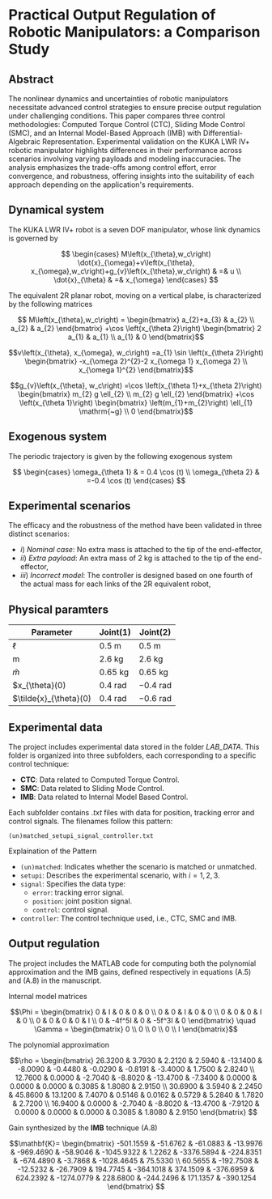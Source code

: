 # Practical Output Regulation of Robotic Manipulators: a Comparison Study

## Abstract

The nonlinear dynamics and uncertainties of robotic manipulators necessitate advanced control strategies to ensure precise output regulation under challenging conditions. This paper compares three control methodologies: Computed Torque Control (CTC), Sliding Mode Control (SMC), and an Internal Model-Based Approach (IMB) with Differential-Algebraic Representation. Experimental validation on the KUKA LWR IV+ robotic manipulator highlights differences in their performance across scenarios involving varying payloads and modeling inaccuracies. The analysis emphasizes the trade-offs among control effort, error convergence, and robustness, offering insights into the suitability of each approach depending on the application's requirements.

## Dynamical system

The KUKA LWR IV+ robot is a seven DOF manipulator, whose link dynamics is governed by

$$
\begin{cases}    
M\left(x_{\theta},w_c\right) \dot{x}_{\omega}+v\left(x_{\theta}, x_{\omega},w_c\right)+g_{v}\left(x_{\theta},w_c\right) & =& u \\ 
\dot{x}_{\theta} & =& x_{\omega}
\end{cases}
$$

The equivalent 2R planar robot, moving on a vertical plabe, is characterized by the following matrices

$$ 
M\left(x_{\theta},w_c\right)  =
\begin{bmatrix}
a_{2}+a_{3} & a_{2} \\
a_{2} & a_{2}
\end{bmatrix} +\cos \left(x_{\theta 2}\right)
\begin{bmatrix}
2 a_{1} & a_{1} \\
a_{1} & 0
\end{bmatrix}$$

$$v\left(x_{\theta}, x_{\omega}, w_c\right) =a_{1} \sin \left(x_{\theta 2}\right)
\begin{bmatrix}
-x_{\omega 2}^{2}-2 x_{\omega 1} x_{\omega 2} \\
x_{\omega 1}^{2}
\end{bmatrix}$$

$$g_{v}\left(x_{\theta}, w_c\right) =\cos \left(x_{\theta 1}+x_{\theta 2}\right)
\begin{bmatrix}
m_{2} g \ell_{2} \\
m_{2} g \ell_{2}
\end{bmatrix}
+\cos \left(x_{\theta 1}\right)
\begin{bmatrix}
\left(m_{1}+m_{2}\right) \ell_{1} \mathrm{~g} \\
0
\end{bmatrix}$$

## Exogenous system

The periodic trajectory is given by the following exogenous system

$$
\begin{cases}
\omega_{\theta 1} & = 0.4 \cos (t)  \\ 
\omega_{\theta 2} & =-0.4 \cos (t)
\end{cases}
$$

## Experimental scenarios

The efficacy and the robustness of the method have been validated in three distinct scenarios:

- $i)$ *Nominal case*: No extra mass is attached to the tip of the end-effector,    
- $ii)$ *Extra payload*: An extra mass of $2 \mathrm{~kg}$ is attached to the tip of the end-effector,
- $iii)$ *Incorrect model*: The controller is designed based on one fourth of the actual mass for each links of the $2 \mathrm{R}$ equivalent robot,


## Physical paramters

| Parameter        | Joint(1)       | Joint(2)       |
|------------------|----------------|----------------|
| $\ell$           | $0.5 \mathrm{~m}$ | $0.5 \mathrm{~m}$ |
| $\mathrm{m}$     | $2.6 \mathrm{~kg}$ | $2.6 \mathrm{~kg}$ |
| $\tilde{m}$      | $0.65 \mathrm{~kg}$ | $0.65 \mathrm{~kg}$ |
| $x_{\theta}(0)   | $0.4 \mathrm{~rad}$ | $-0.4 \mathrm{~rad}$ |
| $\tilde{x}_{\theta}(0)   | $0.4 \mathrm{~rad}$ | $-0.6 \mathrm{~rad}$ |

## Experimental data

The project includes experimental data stored in the folder *LAB_DATA*. This folder is organized into three subfolders, each corresponding to a specific control technique:
- **CTC**: Data related to Computed Torque Control.
- **SMC**: Data related to Sliding Mode Control.
- **IMB**: Data related to Internal Model Based Control.

Each subfolder contains *.txt* files with data for position, tracking error and control signals. The filenames follow this pattern:

    (un)matched_setupi_signal_controller.txt

Explaination of the Pattern
- `(un)matched`: Indicates whether the scenario is matched or unmatched.
- `setupi`: Describes the experimental scenario, with $i={1,2,3}$.
- `signal`: Specifies the data type:
    - `error`: tracking error signal.
    - `position`: joint position signal.
    - `control`: control signal.
- `controller`: The control technique used, i.e., CTC, SMC and IMB.


## Output regulation

The project includes the MATLAB code for computing both the polynomial approximation and the IMB gains, defined respectively in equations (A.5) and (A.8) in the manuscript.


Internal model matrices

$$\Phi =
\begin{bmatrix}
    0 & I & 0 & 0 & 0 \\
    0 & 0 & I & 0 & 0 \\
    0 & 0 & 0 & I & 0 \\
    0 & 0 & 0 & 0 & I \\
    0 & -4f^5I & 0 & -5f^3I & 0
\end{bmatrix}
\quad
\Gamma =
\begin{bmatrix}
    0 \\ 0 \\ 0 \\ 0 \\ I
\end{bmatrix}$$

The polynomial approximation

$$\rho = 
\begin{bmatrix}
26.3200 & 3.7930 & 2.2120 & 2.5940 & -13.1400 & -8.0090 & -0.4480 & -0.0290 & -0.8191 & -3.4000 & 1.7500 & 2.8240 \\
12.7600 & 0.0000 & -2.7040 & -8.8020 & -13.4700 & -7.3400 & 0.0000 & 0.0000 & 0.0000 & 0.3085 & 1.8080 & 2.9150 \\
30.6900 & 3.5940 & 2.2450 & 45.8600 & 13.1200 & 7.4070 & 0.5146 & 0.0162 & 0.5729 & 5.2840 & 1.7820 & 2.7200 \\
16.9400 & 0.0000 & -2.7040 & -8.8020 & -13.4700 & -7.9120 & 0.0000 & 0.0000 & 0.0000 & 0.3085 & 1.8080 & 2.9150
\end{bmatrix}
$$

Gain synthesized by the **IMB** technique (A.8)

$$\mathbf{K}=
\begin{bmatrix}
    -501.1559 & -51.6762 & -61.0883 & -13.9976 & -969.4690 & -58.9046 & -1045.9322 & 1.2262 & -3376.5894 & -224.8351 & -674.4890 & -3.7868 & -1028.4645 & 75.5330 \\
    60.5655 & -192.7508 & -12.5232 & -26.7909 & 194.7745 & -364.1018 & 374.1509 & -376.6959 & 624.2392 & -1274.0779 & 228.6800 & -244.2496 & 171.1357 & -390.1254
\end{bmatrix}
$$




